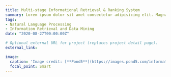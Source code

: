 ```yaml
---
title: Multi-stage Informational Retrieval & Ranking System
summary: Lorem ipsum dolor sit amet consectetur adipisicing elit. Magnam, eius.
tags:
- Natural Language Processing
- Information Retrieval and Data Mining
date: "2020-08-27T00:00:00Z"

# Optional external URL for project (replaces project detail page).
external_link: 

image:
  caption: 'Image credit: [**Pond5**](https://images.pond5.com/information-retrieval-animated-word-cloud-footage-074108980_prevstill.jpeg)'
  focal_point: Smart
---
```

